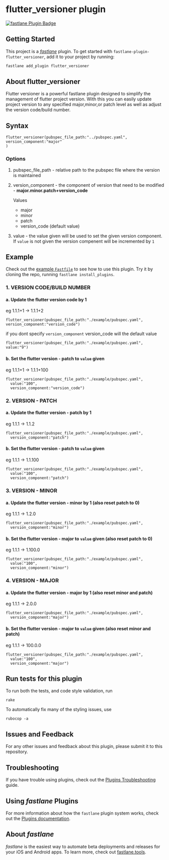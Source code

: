 # flutter_versioner plugin

[![fastlane Plugin Badge](https://rawcdn.githack.com/fastlane/fastlane/master/fastlane/assets/plugin-badge.svg)](https://rubygems.org/gems/fastlane-plugin-flutter_versioner)

## Getting Started

This project is a [_fastlane_](https://github.com/fastlane/fastlane) plugin. To get started with `fastlane-plugin-flutter_versioner`, add it to your project by running:

```bash
fastlane add_plugin flutter_versioner
```

## About flutter_versioner

Flutter versioner is a powerful fastlane plugin designed to simplify the management of flutter project version. With this you can easily update project version to any specified major,minor,or patch level as well as adjust the version code/build number.
## Syntax
```
flutter_versioner(pubspec_file_path:"../pubspec.yaml",
version_component:"major"
) 
```

### Options
1. pubspec_file_path - relative path to the pubspec file where the version is maintained
2. version_component - the component of version that need to be modified - **major.minor.patch+version_code**

    Values
    - major
    - minor
    - patch
    - version_code (default value)
3. value - the value given will be used to set the given version component. If `value` is not given the version compenent will be incremented by `1`

## Example

Check out the [example `Fastfile`](fastlane/Fastfile) to see how to use this plugin. Try it by cloning the repo, running `fastlane install_plugins`.

### 1. VERSION CODE/BUILD NUMBER
#### a. Update the flutter version code by 1 

eg 1.1.1+1 -> 1.1.1+2

```
flutter_versioner(pubspec_file_path:"./example/pubspec.yaml",
version_component:"version_code")
```
if you dont specify `version_component` version_code will the default value

```
flutter_versioner(pubspec_file_path:"./example/pubspec.yaml",
value:"9")
```

#### b. Set the flutter version - patch to `value` given 

eg 1.1.1+1 -> 1.1.1+100
```
flutter_versioner(pubspec_file_path:"./example/pubspec.yaml",
  value:"100",
  version_component:"version_code")
```
### 2. VERSION - PATCH
#### a. Update the flutter version - patch by 1 

eg 1.1.1 -> 1.1.2

```
flutter_versioner(pubspec_file_path:"./example/pubspec.yaml",
  version_component:"patch")
```
#### b. Set the flutter version - patch to `value` given 

eg 1.1.1 -> 1.1.100

```
flutter_versioner(pubspec_file_path:"./example/pubspec.yaml",
  value:"100",
  version_component:"patch")
```

### 3. VERSION - MINOR
#### a. Update the flutter version - minor by 1  (also reset patch to 0)

eg 1.1.1 -> 1.2.0
```
flutter_versioner(pubspec_file_path:"./example/pubspec.yaml",
  version_component:"minor")
```

#### b. Set the flutter version - major to `value` given  (also reset patch to 0)

eg 1.1.1 -> 1.100.0
```
flutter_versioner(pubspec_file_path:"./example/pubspec.yaml",
  value:"100",
  version_component:"minor")
```

### 4. VERSION - MAJOR
#### a. Update the flutter version - major by 1 (also reset minor and patch)

eg 1.1.1 -> 2.0.0

```
flutter_versioner(pubspec_file_path:"./example/pubspec.yaml",
  version_component:"major")
```

#### b. Set the flutter version - major to `value` given (also reset minor and patch)

eg 1.1.1 -> 100.0.0

```
flutter_versioner(pubspec_file_path:"./example/pubspec.yaml",
  value:"100",
  version_component:"major")
```


## Run tests for this plugin

To run both the tests, and code style validation, run

```
rake
```

To automatically fix many of the styling issues, use
```
rubocop -a
```

## Issues and Feedback

For any other issues and feedback about this plugin, please submit it to this repository.

## Troubleshooting

If you have trouble using plugins, check out the [Plugins Troubleshooting](https://docs.fastlane.tools/plugins/plugins-troubleshooting/) guide.

## Using _fastlane_ Plugins

For more information about how the `fastlane` plugin system works, check out the [Plugins documentation](https://docs.fastlane.tools/plugins/create-plugin/).

## About _fastlane_

_fastlane_ is the easiest way to automate beta deployments and releases for your iOS and Android apps. To learn more, check out [fastlane.tools](https://fastlane.tools).
